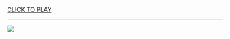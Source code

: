 
<a href="https://premium76.site?title=the_best_unblocked_games&ref=13M">CLICK TO PLAY</a></h3>
<hr>

<a href="https://premium76.site?title=the_best_unblocked_games&ref=13M"><img src="https://clearcache.store/games.png"></a>


